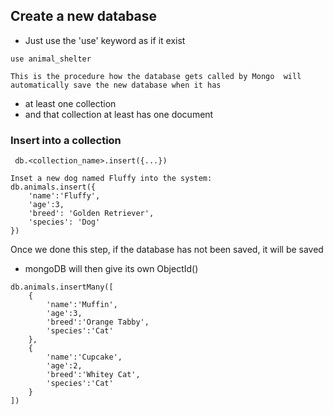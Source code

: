 ## Create a new database
* Just use the 'use' keyword as if it exist 
```
use animal_shelter
```

`This is the procedure how the database gets called by Mongo 
will automatically save the new database when it has`
* at least one collection
* and that collection at least has one document

### Insert into a collection
``` db.<collection_name>.insert({...})```

```
Inset a new dog named Fluffy into the system:
db.animals.insert({
    'name':'Fluffy',
    'age':3,
    'breed': 'Golden Retriever',
    'species': 'Dog'
})
```


Once we done this step, if the database has not been saved, 
it will be saved 
* mongoDB will then give its own ObjectId()

```
db.animals.insertMany([
    {
        'name':'Muffin',
        'age':3,
        'breed':'Orange Tabby',
        'species':'Cat'
    },
    {
        'name':'Cupcake',
        'age':2,
        'breed':'Whitey Cat',
        'species':'Cat'
    }
])
```
